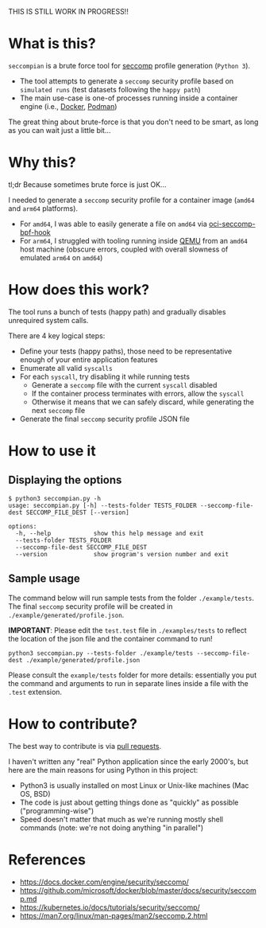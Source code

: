 THIS IS STILL WORK IN PROGRESS!!

# What is this?

`seccompian` is a brute force tool for [seccomp]() profile generation (`Python 3`). 

- The tool attempts to generate a `seccomp` security profile based on `simulated runs` (test datasets following the `happy path`)
- The main use-case is one-of processes running inside a container engine (i.e., [Docker](https://www.docker.com/), [Podman](https://podman.io/))

The great thing about brute-force is that you don't need to be smart, as long as you can wait just a little bit...

# Why this?

tl;dr Because sometimes brute force is just OK...

I needed to generate a `seccomp` security profile for a container image (`amd64` and `arm64` platforms).

- For `amd64`, I was able to easily generate a file on `amd64` via [oci-seccomp-bpf-hook](https://github.com/containers/oci-seccomp-bpf-hook.git)
- For `arm64`, I struggled with tooling running inside [QEMU](https://www.qemu.org/) from an `amd64` host machine (obscure errors, coupled with overall slowness of emulated `arm64` on `amd64`)

# How does this work?

The tool runs a bunch of tests (happy path) and gradually disables unrequired system calls.

There are 4 key logical steps:

- Define your tests (happy paths), those need to be representative enough of your entire application features
- Enumerate all valid `syscalls`
- For each `syscall`, try disabling it while running tests
  - Generate a `seccomp` file with the current `syscall` disabled
  - If the container process terminates with errors, allow the `syscall`
  - Otherwise it means that we can safely discard, while generating the next `seccomp` file
- Generate the final `seccomp` security profile JSON file

# How to use it

## Displaying the options

```
$ python3 seccompian.py -h
usage: seccompian.py [-h] --tests-folder TESTS_FOLDER --seccomp-file-dest SECCOMP_FILE_DEST [--version]

options:
  -h, --help            show this help message and exit
  --tests-folder TESTS_FOLDER
  --seccomp-file-dest SECCOMP_FILE_DEST
  --version             show program's version number and exit
```

## Sample usage

The command below will run sample tests from the folder `./example/tests`. The final `seccomp` security profile will be created in `./example/generated/profile.json`.

**IMPORTANT**: Please edit the `test.test` file in `./examples/tests` to reflect the location of the json file and the container command to run!

```
python3 seccompian.py --tests-folder ./example/tests --seccomp-file-dest ./example/generated/profile.json
```

Please consult the `example/tests` folder for more details: essentially you put the command and arguments to run in separate lines inside a file with the `.test` extension.

# How to contribute?

The best way to contribute is via [pull requests](https://github.com/yveszoundi/seccompian/pulls).

I haven't written any "real" Python application since the early 2000's, but here are the main reasons for using Python in this project:

- Python3 is usually installed on most Linux or Unix-like machines (Mac OS, BSD)
- The code is just about getting things done as "quickly" as possible ("programming-wise")
- Speed doesn't matter that much as we're running mostly shell commands (note: we're not doing anything "in parallel")

# References

- https://docs.docker.com/engine/security/seccomp/
- https://github.com/microsoft/docker/blob/master/docs/security/seccomp.md
- https://kubernetes.io/docs/tutorials/security/seccomp/
- https://man7.org/linux/man-pages/man2/seccomp.2.html
